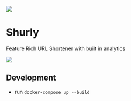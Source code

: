 <img src="https://img.shields.io/badge/built%20with-Cookiecutter%20Django%20Vue-blue.svg" />

Shurly
======

Feature Rich URL Shortener with built in analytics

<a href="https://github.com/vchaptsev/cookiecutter-django-vue">
    <img src="https://img.shields.io/badge/built%20with-Cookiecutter%20Django%20Vue-blue.svg" />
</a>


## Development
+ run `docker-compose up --build`
